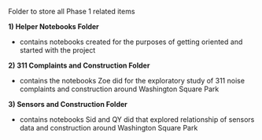 Folder to store all Phase 1 related items

**1) Helper Notebooks Folder**
- contains notebooks created for the purposes of getting oriented and started with the project

**2) 311 Complaints and Construction Folder**
- contains the notebooks Zoe did for the exploratory study of 311 noise complaints and construction around Washington Square Park

**3) Sensors and Construction Folder**
- contains notebooks Sid and QY did that explored relationship of sensors data and construction around Washington Square Park
